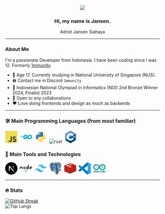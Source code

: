 <div id="header" align="center">
    <img src="https://github.com/adrieljss.png" width="200px" />
<h3>
  Hi, my name is Jansen.
</h3>
    <p>Adriel Jansen Siahaya</p>
</div>

---
### About Me
I'm a passionate Developer from Indonesia. I have been coding since I was 12. Formerly [1mmunity](https://github.com/1mmunity).
- 📖 Age 17. Currently studying in National University of Singapore (NUS).
- ☎️ Contact me in Discord `1mmunity`
- 🥇 Indonesian National Olympiad in Informatics (NOI) 2nd Bronze Winner 2024, Finalist 2023
- 🤝 Open to any collaborations
- ❤️ Love doing frontends and design as much as backends

---
### 🛠️ Main Programming Languages (from most familiar)
<img src="https://github.com/devicons/devicon/blob/master/icons/javascript/javascript-original.svg" title="javascript" alt="javascript" width="40" height="40"/>&nbsp;
<img src="https://github.com/devicons/devicon/blob/master/icons/go/go-original-wordmark.svg" title="golang" alt="golang" width="40" height="40"/>&nbsp;
<img src="https://github.com/devicons/devicon/blob/master/icons/python/python-original.svg" title="python" alt="python" width="40" height="40"/>&nbsp;
<img src="https://github.com/rust-lang/rust-artwork/blob/master/logo/rust-logo-512x512.png" title="rust" alt="rust" width="40" height="40"/>&nbsp;
<img src="https://github.com/devicons/devicon/blob/master/icons/cplusplus/cplusplus-original.svg" title="cplusplus" alt="cplusplus" width="40" height="40"/>&nbsp;

### 🧰 Main Tools and Technologies
<img src="https://github.com/devicons/devicon/blob/master/icons/nextjs/nextjs-original.svg" title="nextjs" alt="nextjs" width="40" height="40"/>&nbsp;
<img src="https://github.com/devicons/devicon/blob/master/icons/nodejs/nodejs-original-wordmark.svg" title="nodejs" alt="nodejs" width="40" height="40"/>&nbsp;
<img src="https://github.com/devicons/devicon/blob/master/icons/tailwindcss/tailwindcss-original.svg" title="tailwindcss" alt="tailwindcss" width="40" height="40"/>&nbsp;
<img src="https://github.com/devicons/devicon/blob/master/icons/postgresql/postgresql-original.svg" title="postgresql" alt="postgresql" width="40" height="40"/>&nbsp;
<img src="https://github.com/devicons/devicon/blob/master/icons/redis/redis-original.svg" title="redis" alt="redis" width="40" height="40"/>&nbsp;
<img src="https://github.com/devicons/devicon/blob/master/icons/vscode/vscode-original.svg" title="vscode" alt="vscode" width="40" height="40"/>&nbsp;
<img src="https://github.com/devicons/devicon/blob/master/icons/arduino/arduino-original-wordmark.svg" title="arduino" alt="arduino" width="40" height="40"/>&nbsp;

---
### 🔥 Stats
[![GitHub Streak](https://streak-stats.demolab.com/?user=adrieljss&theme=dark&background=000000)](https://github-readme-stats.vercel.app/api?username=adrieljss&show_icons=true&theme=dark&bg_color=000000) <br/>
![Top Langs](https://github-readme-stats.vercel.app/api/top-langs/?username=adrieljss&layout=compact&theme=vision-friendly-dark)
